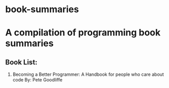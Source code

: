# book-summaries
<h1>A compilation of programming book summaries</h1>

<h2>Book List: </h2>
<ol>
  <li>Becoming a Better Programmer: A Handbook for people who care about code By: Pete Goodliffe</li>
</ol>
